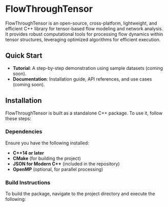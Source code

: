 # FlowThroughTensor

FlowThroughTensor is an open-source, cross-platform, lightweight, and efficient C++ library for tensor-based flow modeling and network analysis. It provides robust computational tools for processing flow dynamics within tensor structures, leveraging optimized algorithms for efficient execution.

## Quick Start

- **Tutorial**: A step-by-step demonstration using sample datasets (coming soon).
- **Documentation**: Installation guide, API references, and use cases (coming soon).

## Installation

FlowThroughTensor is built as a standalone C++ package. To use it, follow these steps:

### Dependencies

Ensure you have the following installed:

- **C++14 or later**
- **CMake** (for building the project)
- **JSON for Modern C++** (included in the repository)
- **OpenMP** (optional, for parallel processing)

### Build Instructions

To build the package, navigate to the project directory and execute the following:

